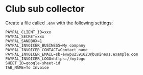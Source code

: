 # Club sub collector

Create a file called `.env` with the following settings:
```
PAYPAL_CLIENT_ID=xxx
PAYPAL_SECRET=xxx
PAYPAL_SANDBOX=1
PAYPAL_INVOICER_BUSINESS=My company
PAYPAL_INVOICER_CONTACT=Contact name
PAYPAL_INVOICER_EMAIL=sb-evwpu2591623@business.example.com
PAYPAL_INVOICER_LOGO=https://mylogo
SHEET_ID=google-sheet-id
TAB_NAME=To Invoice
```